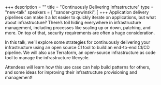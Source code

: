 +++
description = ""
title = "Continuously Delivering Infrastructure"
type = "new-talk"
speakers = [
        "xander-grzywinski",
]
+++
Application delivery pipelines can make it a lot easier to quickly iterate on applications, but what about infrastructure? There’s toil hiding everywhere in infrastructure management, including processes like scaling up or down, patching, and more. On top of that, security requirements are often a huge consideration.

In this talk, we’ll explore some strategies for continuously delivering your infrastructure using an open source CI tool to build an end-to-end CI/CD pipeline. We will also use Terraform, an open-source infrastructure as code tool to manage the infrastructure lifecycle.

Attendees will learn how this use case can help build patterns for others, and some ideas for improving their infrastructure provisioning and management!